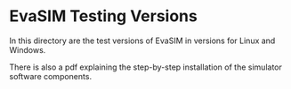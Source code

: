 # EvaSIM Testing Versions

In this directory are the test versions of EvaSIM in versions for Linux and Windows.

There is also a pdf explaining the step-by-step installation of the simulator software components.